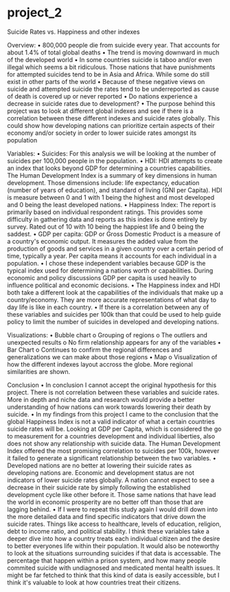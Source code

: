 # project_2

Suicide Rates vs. Happiness and other indexes

Overview: 
•	800,000 people die from suicide every year. That accounts for about 1.4% of total global deaths
•	The trend is moving downward in much of the developed world
•	In some countries suicide is taboo and/or even illegal which seems a bit ridiculous. Those nations that have punishments for attempted suicides tend to be in Asia and Africa. While some do still exist in other parts of the world
•	Because of these negative views on suicide and attempted suicide the rates tend to be underreported as cause of death is covered up or never reported
•	Do nations experience a decrease in suicide rates due to development?
•	The purpose behind this project was to look at different global indexes and see if there is a correlation between these different indexes and suicide rates globally. This could show how developing nations can prioritize certain aspects of their economy and/or society in order to lower suicide rates amongst its population

Variables:
•	Suicides: For this analysis we will be looking at the number of suicides per 100,000 people in the population.
•	HDI: HDI attempts to create an index that looks beyond GDP for determining a countries capabilities. The Human Development Index is a summary of key dimensions in human development. Those dimensions include: life expectancy, education (number of years of education), and standard of living (GNI per Capita). HDI is measure between 0 and 1 with 1 being the highest and most developed and 0 being the least developed nations.
•	Happiness Index: The report is primarily based on individual respondent ratings. This provides some difficulty in gathering data and reports as this index is done entirely by survey. Rated out of 10 with 10 being the happiest life and 0 being the saddest.
•	GDP per capita: GDP or Gross Domestic Product is a measure of a country's economic output. It measures the added value from the production of goods and services in a given country over a certain period of time, typically a year. Per capita means it accounts for each individual in a population.
•	I chose these independent variables because GDP is the typical index used for determining a nations worth or capabilities. During economic and policy discussions GDP per capita is used heavily to influence political and economic decisions.
•	The Happiness index and HDI both take a different look at the capabilities of the individuals that make up a country/economy. They are more accurate representations of what day to day life is like in each country. 
•	If there is a correlation between any of these variables and suicides per 100k than that could be used to help guide policy to limit the number of suicides in developed and developing nations.

Visualizations:
•	Bubble chart
  o	Grouping of regions
  o	The outliers and unexpected results
  o	No firm relationship appears for any of the variables
•	Bar Chart
  o	Continues to confirm the regional differences and generalizations we can make about those regions
•	Map
  o	Visualization of how the different indexes layout accross the globe. More regional similarities are shown. 

Conclusion
•	In conclusion I cannot accept the original hypothesis for this project. There is not correlation between these variables and suicide rates. More in depth and niche data and research would provide a better understanding of how nations can work towards lowering their death by suicide.
•	In my findings from this project I came to the conclusion that the global Happiness Index is not a valid indicator of what a certain countries suicide rates will be. Looking at GDP per Capita, which is considered the go to measurement for a countries development and individual liberties, also does not show any relationship with suicide data. The Human Development Index offered the most promising correlation to suicides per 100k, however it failed to generate a significant relationship between the two variables.
•	Developed nations are no better at lowering their suicide rates as developing nations are. Economic and development status are not indicators of lower suicide rates globally. A nation cannot expect to see a decrease in their suicide rate by simply following the established development cycle like other before it. Those same nations that have lead the world in economic prosperity are no better off than those that are lagging behind.
•	If I were to repeat this study again I would drill down into the more detailed data and find specific indicators that drive down the suicide rates. Things like access to healthcare, levels of education, religion, debt to income ratio, and political stability. I think these variables take a deeper dive into how a country treats each individual citizen and the desire to better everyones life within their population. It would also be noteworthy to look at the situations surrounding suicides if that data is accessable. The percentage that happen within a prison system, and how many people commited suicide with undiagnosed and medicated mental health issues. It might be far fetched to think that this kind of data is easily accessible, but I think it's valuable to look at how countries treat their citizens.


